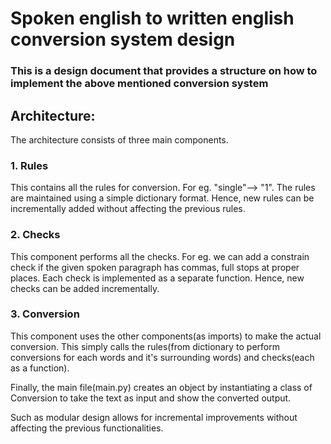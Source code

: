 # Spoken english to written english conversion system design

### This is a design document that provides a structure on how to implement the above mentioned conversion system

## Architecture:
The architecture consists of three main components. 
### 1. Rules
This contains all the rules for conversion. For eg. "single"--> "1". The rules are maintained using a simple dictionary format.
Hence, new rules can be incrementally added without affecting the previous rules.

### 2. Checks
This component performs all the checks. For eg. we can add a constrain check if the given spoken paragraph has commas, full stops at proper places.
Each check is implemented as a separate function. Hence, new checks can be added incrementally.

### 3. Conversion 
This component uses the other components(as imports) to make the actual conversion. This simply calls the rules(from dictionary to perform conversions for each words and it's surrounding words) and checks(each as a function).

Finally, the main file(main.py) creates an object by instantiating a class of Conversion to take the text as input and show the converted output.


Such as modular design allows for incremental improvements without affecting the previous functionalities.



